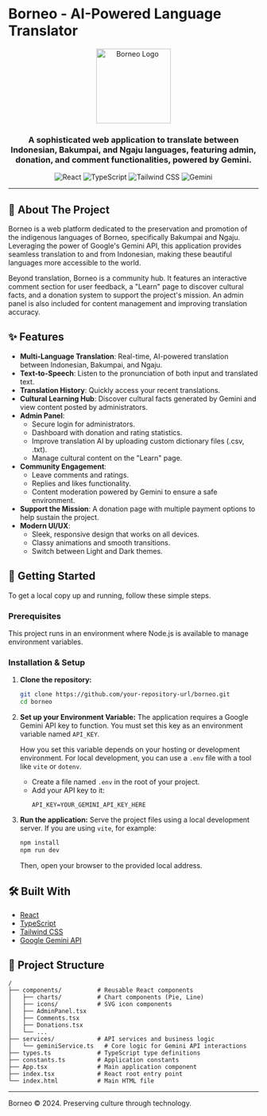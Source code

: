 # Borneo - AI-Powered Language Translator

<p align="center">
  <img src="https://i.imgur.com/gEo53n0.png" alt="Borneo Logo" width="150">
</p>

<h3 align="center">A sophisticated web application to translate between Indonesian, Bakumpai, and Ngaju languages, featuring admin, donation, and comment functionalities, powered by Gemini.</h3>

<p align="center">
  <img src="https://img.shields.io/badge/React-20232A?style=for-the-badge&logo=react&logoColor=61DAFB" alt="React">
  <img src="https://img.shields.io/badge/TypeScript-007ACC?style=for-the-badge&logo=typescript&logoColor=white" alt="TypeScript">
  <img src="https://img.shields.io/badge/Tailwind_CSS-38B2AC?style=for-the-badge&logo=tailwind-css&logoColor=white" alt="Tailwind CSS">
  <img src="https://img.shields.io/badge/Google%20Gemini-4285F4?style=for-the-badge&logo=google-gemini&logoColor=white" alt="Gemini">
</p>

---

## 🌟 About The Project

Borneo is a web platform dedicated to the preservation and promotion of the indigenous languages of Borneo, specifically Bakumpai and Ngaju. Leveraging the power of Google's Gemini API, this application provides seamless translation to and from Indonesian, making these beautiful languages more accessible to the world.

Beyond translation, Borneo is a community hub. It features an interactive comment section for user feedback, a "Learn" page to discover cultural facts, and a donation system to support the project's mission. An admin panel is also included for content management and improving translation accuracy.

## ✨ Features

-   **Multi-Language Translation**: Real-time, AI-powered translation between Indonesian, Bakumpai, and Ngaju.
-   **Text-to-Speech**: Listen to the pronunciation of both input and translated text.
-   **Translation History**: Quickly access your recent translations.
-   **Cultural Learning Hub**: Discover cultural facts generated by Gemini and view content posted by administrators.
-   **Admin Panel**:
    -   Secure login for administrators.
    -   Dashboard with donation and rating statistics.
    -   Improve translation AI by uploading custom dictionary files (.csv, .txt).
    -   Manage cultural content on the "Learn" page.
-   **Community Engagement**:
    -   Leave comments and ratings.
    -   Replies and likes functionality.
    -   Content moderation powered by Gemini to ensure a safe environment.
-   **Support the Mission**: A donation page with multiple payment options to help sustain the project.
-   **Modern UI/UX**:
    -   Sleek, responsive design that works on all devices.
    -   Classy animations and smooth transitions.
    -   Switch between Light and Dark themes.

## 🚀 Getting Started

To get a local copy up and running, follow these simple steps.

### Prerequisites

This project runs in an environment where Node.js is available to manage environment variables.

### Installation & Setup

1.  **Clone the repository:**
    ```sh
    git clone https://github.com/your-repository-url/borneo.git
    cd borneo
    ```
2.  **Set up your Environment Variable:**
    The application requires a Google Gemini API key to function. You must set this key as an environment variable named `API_KEY`.

    How you set this variable depends on your hosting or development environment. For local development, you can use a `.env` file with a tool like `vite` or `dotenv`.

    - Create a file named `.env` in the root of your project.
    - Add your API key to it:
      ```
      API_KEY=YOUR_GEMINI_API_KEY_HERE
      ```
3.  **Run the application:**
    Serve the project files using a local development server. If you are using `vite`, for example:
    ```sh
    npm install
    npm run dev
    ```
    Then, open your browser to the provided local address.

## 🛠️ Built With

-   [React](https://reactjs.org/)
-   [TypeScript](https://www.typescriptlang.org/)
-   [Tailwind CSS](https://tailwindcss.com/)
-   [Google Gemini API](https://ai.google.dev/)

## 📂 Project Structure

```
/
├── components/          # Reusable React components
│   ├── charts/          # Chart components (Pie, Line)
│   ├── icons/           # SVG icon components
│   ├── AdminPanel.tsx
│   ├── Comments.tsx
│   ├── Donations.tsx
│   └── ...
├── services/            # API services and business logic
│   └── geminiService.ts   # Core logic for Gemini API interactions
├── types.ts             # TypeScript type definitions
├── constants.ts         # Application constants
├── App.tsx              # Main application component
├── index.tsx            # React root entry point
└── index.html           # Main HTML file
```

---

Borneo &copy; 2024. Preserving culture through technology.
